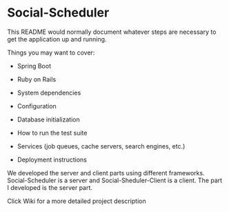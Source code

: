 # Social-Scheduler
This README would normally document whatever steps are necessary to get the application up and running.

Things you may want to cover:

* Spring Boot

* Ruby on Rails

* System dependencies

* Configuration

* Database initialization

* How to run the test suite

* Services (job queues, cache servers, search engines, etc.)

* Deployment instructions

We developed the server and client parts using different frameworks. Social-Scheduler is a server and Social-Sheduler-Client is a client. The part I developed is the server part.

Click Wiki for a more detailed project description 

